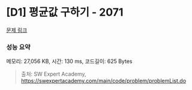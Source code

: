 # [D1] 평균값 구하기 - 2071 

[문제 링크](https://swexpertacademy.com/main/code/problem/problemDetail.do?contestProbId=AV5QRnJqA5cDFAUq) 

### 성능 요약

메모리: 27,056 KB, 시간: 130 ms, 코드길이: 625 Bytes



> 출처: SW Expert Academy, https://swexpertacademy.com/main/code/problem/problemList.do